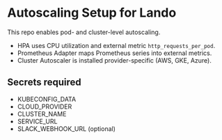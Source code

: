 # Autoscaling Setup for Lando

This repo enables pod- and cluster-level autoscaling.

- HPA uses CPU utilization and external metric `http_requests_per_pod`.
- Prometheus Adapter maps Prometheus series into external metrics.
- Cluster Autoscaler is installed provider-specific (AWS, GKE, Azure).

## Secrets required
- KUBECONFIG_DATA
- CLOUD_PROVIDER
- CLUSTER_NAME
- SERVICE_URL
- SLACK_WEBHOOK_URL (optional)
